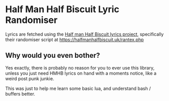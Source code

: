 # Half Man Half Biscuit Lyric Randomiser

Lyrics are fetched using the [Half man Half Biscuit lyrics project](https://halfmanhalfbiscuit.uk/),
specifically their randomiser script at <https://halfmanhalfbiscuit.uk/rantex.php>

## Why would you even bother?

Yes exactly, there is probably no reason for you to ever use this library,
unless you just need HMHB lyrics on hand with a moments notice,
like a weird post punk junkie.

This was just to help me learn some basic lua, and understand bash / buffers better.
